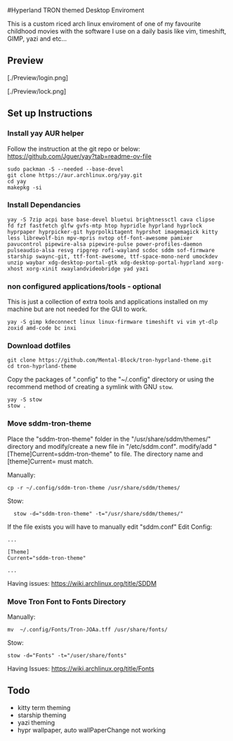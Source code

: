 #Hyperland TRON themed Desktop Enviroment

This is a custom riced arch linux enviroment of one of my favourite childhood movies with the software I use on a daily basis like vim, timeshift, GIMP, yazi and etc... 

## Preview

[./Preview/login.png]

[./Preview/lock.png]




## Set up Instructions

### Install yay AUR helper 

Follow the instruction at the git repo or below:
https://github.com/Jguer/yay?tab=readme-ov-file

```
sudo packman -S --needed --base-devel 
git clone https://aur.archlinux.org/yay.git
cd yay
makepkg -si
```

### Install Dependancies

```
yay -S 7zip acpi base base-devel bluetui brightnessctl cava clipse
fd fzf fastfetch glfw gvfs-mtp htop hypridle hyprland hyprlock hyprpaper hyprpicker-git hyprpolkitagent hyprshot imagemagick kitty less librewolf-bin mpv-mpris nvtop otf-font-awesome pamixer pavucontrol pipewire-alsa pipewire-pulse power-profiles-daemon pulseaudio-alsa resvg ripgrep rofi-wayland scdoc sddm sof-firmware starship swaync-git, ttf-font-awesome, ttf-space-mono-nerd umockdev unzip waybar xdg-desktop-portal-gtk xdg-desktop-portal-hyprland xorg-xhost xorg-xinit xwaylandvideobridge yad yazi
```

### non configured applications/tools - optional

This is just a collection of extra tools and applications installed on my machine but are not needed for the GUI to work. 

```
yay -S gimp kdeconnect linux linux-firmware timeshift vi vim yt-dlp zoxid amd-code bc inxi
```

### Download dotfiles 

```
git clone https://github.com/Mental-Block/tron-hyprland-theme.git
cd tron-hyprland-theme
```

Copy the packages of ".config" to the "~/.config" directory or using the recommend method of creating a symlink with GNU `stow`.

```
yay -S stow 
stow .
```

### Move sddm-tron-theme 

Place the "sddm-tron-theme" folder in the "/usr/share/sddm/themes/" directory and modify/create a new file in "/etc/sddm.conf". modify/add
"[Theme]Current=sddm-tron-theme" to file. The directory name and [theme]Current= must match. 

Manually:
```
cp -r ~/.config/sddm-tron-theme /usr/share/sddm/themes/
```

Stow:
```
  stow -d="sddm-tron-theme" -t="/usr/share/sddm/themes/"
```

If the file exists you will have to manually edit "sddm.conf"
Edit Config:
```
...

[Theme]
Current="sddm-tron-theme"

...
```

Having issues:
https://wiki.archlinux.org/title/SDDM

### Move Tron Font to Fonts Directory

Manually:
```
mv  ~/.config/Fonts/Tron-JOAa.tff /usr/share/fonts/
```

Stow: 
```
stow -d="Fonts" -t="/user/share/fonts"
```

Having Issues: 
https://wiki.archlinux.org/title/Fonts

## Todo 

- kitty term theming
- starship theming
- yazi theming
- hypr wallpaper, auto wallPaperChange not working






